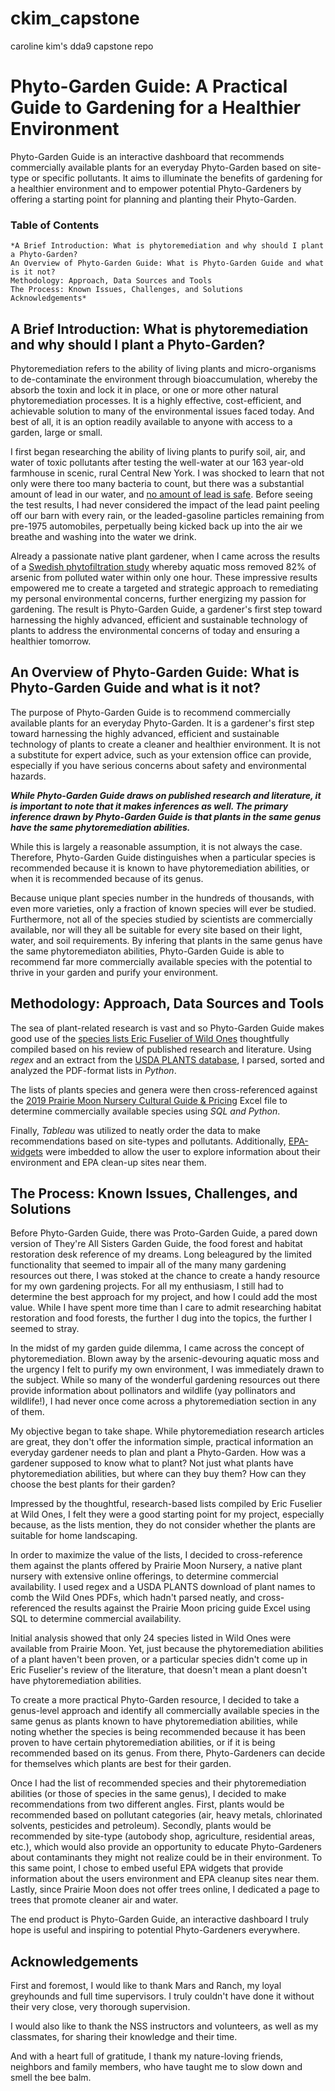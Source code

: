 # ckim_capstone
caroline kim's dda9 capstone repo
# Phyto-Garden Guide: A Practical Guide to Gardening for a Healthier Environment

Phyto-Garden Guide is an interactive dashboard that recommends commercially available plants for an everyday Phyto-Garden based on site-type or specific pollutants. It aims to illuminate the benefits of gardening for a healthier environment and to empower potential Phyto-Gardeners by offering a starting point for planning and planting their Phyto-Garden.

### Table of Contents
    *A Brief Introduction: What is phytoremediation and why should I plant a Phyto-Garden?
    An Overview of Phyto-Garden Guide: What is Phyto-Garden Guide and what is it not?
    Methodology: Approach, Data Sources and Tools
    The Process: Known Issues, Challenges, and Solutions
    Acknowledgements*


## A Brief Introduction: What is phytoremediation and why should I plant a Phyto-Garden?

Phytoremediation refers to the ability of living plants and micro-organisms to de-contaminate the environment through bioaccumulation, whereby the absorb the toxin and lock it in place, or one or more other natural phytoremediation processes. It is a highly effective, cost-efficient, and achievable solution to many of the environmental issues faced today. And best of all, it is an option readily available to anyone with access to a garden, large or small. 

I first began researching the ability of living plants to purify soil, air, and water of toxic pollutants after testing the well-water at our 163 year-old farmhouse in scenic, rural Central New York. I was shocked to learn that not only were there too many bacteria to count, but there was a substantial amount of lead in our water, and [no amount of lead is safe](https://www.who.int/news-room/fact-sheets/detail/lead-poisoning-and-health). Before seeing the test results, I had never considered the impact of the lead paint peeling off our barn with every rain, or the leaded-gasoline particles remaining from pre-1975 automobiles, perpetually being kicked back up into the air we breathe and washing into the water we drink.

Already a passionate native plant gardener, when I came across the results of a [Swedish phytofiltration study](https://www.sciencedirect.com/science/article/abs/pii/S026974911731206X) whereby aquatic moss removed 82% of arsenic from polluted water within only one hour. These impressive results empowered me to create a targeted and strategic approach to remediating my personal environmental concerns, further energizing my passion for gardening. The result is Phyto-Garden Guide, a gardener's first step toward harnessing the highly advanced, efficient and sustainable technology of plants to address the environmental concerns of today and ensuring a healthier tomorrow. 


## An Overview of Phyto-Garden Guide: What is Phyto-Garden Guide and what is it not?

The purpose of Phyto-Garden Guide is to recommend commercially available plants for an everyday Phyto-Garden. It is a gardener's first step toward harnessing the highly advanced, efficient and sustainable technology of plants to create a cleaner and healthier environment. It is not a substitute for expert advice, such as your extension office can provide, especially if you have serious concerns about safety and environmental hazards. 

***While Phyto-Garden Guide draws on published research and literature, it is important to note that it makes inferences as well. The primary inference drawn by Phyto-Garden Guide is that plants in the same genus have the same phytoremediation abilities.*** 

While this is largely a reasonable assumption, it is not always the case. Therefore, Phyto-Garden Guide distinguishes when a particular species is recommended because it is known to have phytoremediation abilities, or when it is recommended because of its genus.

Because unique plant species number in the hundreds of thousands, with even more varieties, only a fraction of known species will ever be studied. Furthermore, not all of the species studied by scientists are commercially available, nor will they all be suitable for every site based on their light, water, and soil requirements. By infering that plants in the same genus have the same phytoremediaton abilities, Phyto-Garden Guide is able to recommend far more commercially available species with the potential to thrive in your garden and purify your environment. 


## Methodology: Approach, Data Sources and Tools

The sea of plant-related research is vast and so Phyto-Garden Guide makes good use of the [species lists Eric Fuselier of Wild Ones](https://wildones.org/phytoremediation-with-eric-fuselier/) thoughtfully compiled based on his review of published research and literature. Using *regex* and an extract from the [USDA PLANTS database](https://plants.usda.gov/home/downloads), I parsed, sorted and analyzed the PDF-format lists in *Python*.

The lists of plants species and genera were then cross-referenced against the [2019 Prairie Moon Nursery Cultural Guide & Pricing](https://www.prairiemoon.com/blog/resources-and-information) Excel file to determine commercially available species using *SQL and Python*.

Finally, *Tableau* was utilized to neatly order the data to make recommendations based on site-types and pollutants. Additionally, [EPA-widgets](https://www.epa.gov/enviro/widgets#other) were imbedded to allow the user to explore information about their environment and EPA clean-up sites near them.


## The Process: Known Issues, Challenges, and Solutions

Before Phyto-Garden Guide, there was Proto-Garden Guide, a pared down version of They're All Sisters Garden Guide, the food forest and habitat restoration desk reference of my dreams. Long beleagured by the limited functionality that seemed to impair all of the many many gardening resources out there, I was stoked at the chance to create a handy resource for my own gardening projects. For all my enthusiasm, I still had to determine the best approach for my project, and how I could add the most value. While I have spent more time than I care to admit researching habitat restoration and food forests, the further I dug into the topics, the further I seemed to stray.

In the midst of my garden guide dilemma, I came across the concept of phytoremediation. Blown away by the arsenic-devouring aquatic moss and the urgency I felt to purify my own environment, I was immediately drawn to the subject. While so many of the wonderful gardening resources out there provide information about pollinators and wildlife (yay pollinators and wildlife!), I had never once come across a phytoremediation section in any of them.  

My objective began to take shape. While phytoremediation research articles are great, they don't offer the information simple, practical information an everyday gardener needs to plan and plant a Phyto-Garden. 
How was a gardener supposed to know what to plant? Not just what plants have phytoremediation abilities, but where can they buy them? How can they choose the best plants for their garden?

Impressed by the thoughtful, research-based lists compiled by Eric Fuselier at Wild Ones, I felt they were a good starting point for my project, especially because, as the lists mention, they do not consider whether the plants are suitable for home landscaping.

In order to maximize the value of the lists, I decided to cross-reference them against the plants offered by Prairie Moon Nursery, a native plant nursery with extensive online offerings, to determine commercial availability. I used regex and a USDA PLANTS download of plant names to comb the Wild Ones PDFs, which hadn't parsed neatly, and cross-referenced the results against the Prairie Moon pricing guide Excel using SQL to determine commercial availability. 

Initial analysis showed that only 24 species listed in Wild Ones were available from Prairie Moon. Yet, just because the phytoremediation abilities of a plant haven't been proven, or a particular species didn't come up in Eric Fuselier's review of the literature, that doesn't mean a plant doesn't have phytoremediation abilities.

To create a more practical Phyto-Garden resource, I decided to take a genus-level approach and identify all commercially available species in the same genus as plants known to have phytoremediation abilities, while noting whether the species is being recommended because it has been proven to have certain phytoremediation abilities, or if it is being recommended based on its genus. From there, Phyto-Gardeners can decide for themselves which plants are best for their garden. 

Once I had the list of recommended species and their phytoremediation abilities (or those of species in the same genus), I decided to make recommendations from two different angles. First, plants would be recommended based on pollutant categories (air, heavy metals, chlorinated solvents, pesticides and petroleum). Secondly, plants would be recommended by site-type (autobody shop, agriculture, residential areas, etc.), which would also provide an opportunity to educate Phyto-Gardeners about contaminants they might not realize could be in their environment. To this same point, I chose to embed useful EPA widgets that provide information about the users environment and EPA cleanup sites near them. Lastly, since Prairie Moon does not offer trees online, I dedicated a page to trees that promote cleaner air and water.

The end product is Phyto-Garden Guide, an interactive dashboard I truly hope is useful and inspiring to potential Phyto-Gardeners everywhere. 


## Acknowledgements

First and foremost, I would like to thank Mars and Ranch, my loyal greyhounds and full time supervisors. I truly couldn't have done it without their very close, very thorough supervision.

I would also like to thank the NSS instructors and volunteers, as well as my classmates, for sharing their knowledge and their time. 

And with a heart full of gratitude, I thank my nature-loving friends, neighbors and family members, who have taught me to slow down and smell the bee balm.



